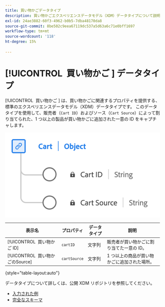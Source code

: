 ```yaml
---
title: 買い物かごデータタイプ
description: 買い物かごエクスペリエンスデータモデル（XDM）データタイプについて説明します。
exl-id: 24ae3882-60f3-4962-b0b5-7dba48170da8
source-git-commit: 8be502c9eea67119dc537a5d63a6c71e0bff1697
workflow-type: tm+mt
source-wordcount: '118'
ht-degree: 15%

---
```


# [!UICONTROL &#x200B; 買い物かご &#x200B;] データタイプ

[!UICONTROL &#x200B; 買い物かご &#x200B;] は、買い物かごに関連するプロパティを提供する、標準のエクスペリエンスデータモデル（XDM）データタイプです。 このデータタイプを使用して、販売者（`Cart ID`）およびソース（`Cart Source`）によって割り当てられた、1 つ以上の製品が買い物かごに追加された一意の ID をキャプチャします。

![[!UICONTROL &#x200B; 買い物かご &#x200B;] データタイプの図。](../images/data-types/cart.png)

| 表示名 | プロパティ | データタイプ | 説明 |
|----------------|-------------------|-----------|------------------------------------------------------------|
| [!UICONTROL &#x200B; 買い物かご ID] | `cartID` | 文字列 | 販売者が買い物かごに割り当てた一意の ID。 |
| [!UICONTROL &#x200B; 買い物かごのSource] | `cartSource` | 文字列 | 1 つ以上の商品が買い物かごに追加された場所。 |

{style="table-layout:auto"}

データタイプについて詳しくは、公開 XDM リポジトリを参照してください。

* [ 入力された例 ](https://github.com/adobe/xdm/blob/master/components/datatypes/cart.example.1.json)
* [ 完全なスキーマ ](https://github.com/adobe/xdm/blob/master/components/datatypes/cart.schema.json)
